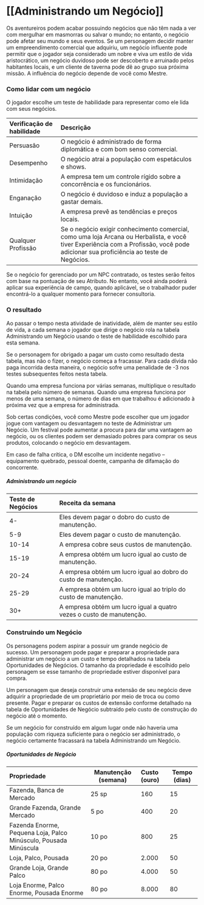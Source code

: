 # [[Administrando um Negócio]]

Os aventureiros podem acabar possuindo negócios que não têm nada a ver com mergulhar em masmorras ou salvar o mundo; no entanto, o negócio pode afetar seu mundo e seus eventos. Se um personagem decidir manter um empreendimento comercial que adquiriu, um negócio influente pode permitir que o jogador seja considerado um nobre e viva um estilo de vida aristocrático, um negócio duvidoso pode ser descoberto e arruinado pelos habitantes locais, e um cliente de taverna pode dê ao grupo sua próxima missão. A influência do negócio depende de você como Mestre.

### Como lidar com um negócio

O jogador escolhe um teste de habilidade para representar como ele lida com seus negócios.

| Verificação de habilidade | Descrição                                                                                                                                                                            |
|:------------------------- |:------------------------------------------------------------------------------------------------------------------------------------------------------------------------------------ |
| Persuasão                 | O negócio é administrado de forma diplomática e com bom senso comercial.                                                                                                             |
| Desempenho                | O negócio atrai a população com espetáculos e shows.                                                                                                                                 |
| Intimidação               | A empresa tem um controle rígido sobre a concorrência e os funcionários.                                                                                                             |
| Enganação                 | O negócio é duvidoso e induz a população a gastar demais.                                                                                                                            |
| Intuição                  | A empresa prevê as tendências e preços locais.                                                                                                                                       |
| Qualquer Profissão        | Se o negócio exigir conhecimento comercial, como uma loja Arcana ou Herbalista, e você tiver Experiência com a Profissão, você pode adicionar sua proficiência ao teste de Negócios. |

Se o negócio for gerenciado por um NPC contratado, os testes serão feitos com base na pontuação de seu Atributo. No entanto, você ainda poderá aplicar sua experiência de campo, quando aplicável, se o trabalhador puder encontrá-lo a qualquer momento para fornecer consultoria.

### O resultado

Ao passar o tempo nesta atividade de inatividade, além de manter seu estilo de vida, a cada semana o jogador que dirige o negócio rola na tabela Administrando um Negócio usando o teste de habilidade escolhido para esta semana.

Se o personagem for obrigado a pagar um custo como resultado desta tabela, mas não o fizer, o negócio começa a fracassar. Para cada dívida não paga incorrida desta maneira, o negócio sofre uma penalidade de -3 nos testes subsequentes feitos nesta tabela.

Quando uma empresa funciona por várias semanas, multiplique o resultado na tabela pelo número de semanas. Quando uma empresa funciona por menos de uma semana, o número de dias em que trabalhou é adicionado à próxima vez que a empresa for administrada.

Sob certas condições, você como Mestre pode escolher que um jogador jogue com vantagem ou desvantagem no teste de Administrar um Negócio. Um festival pode aumentar a procura para dar uma vantagem ao negócio, ou os clientes podem ser demasiado pobres para comprar os seus produtos, colocando o negócio em desvantagem.

Em caso de falha crítica, o DM escolhe um incidente negativo – equipamento quebrado, pessoal doente, campanha de difamação do concorrente.

##### Administrando um negócio

| Teste de Negócios | Receita da semana                                                    |
|:----------------- |:-------------------------------------------------------------------- |
| 4-                | Eles devem pagar o dobro do custo de manutenção.                     |
| 5-9               | Eles devem pagar o custo de manutenção.                              |
| 10-14             | A empresa cobre seus custos de manutenção.                           |
| 15-19             | A empresa obtém um lucro igual ao custo de manutenção.               |
| 20-24             | A empresa obtém um lucro igual ao dobro do custo de manutenção.      |
| 25-29             | A empresa obtém um lucro igual ao triplo do custo de manutenção.     |
| 30+               | A empresa obtém um lucro igual a quatro vezes o custo de manutenção. |

### Construindo um Negócio

Os personagens podem aspirar a possuir um grande negócio de sucesso. Um personagem pode pagar e preparar a propriedade para administrar um negócio a um custo e tempo detalhados na tabela Oportunidades de Negócios. O tamanho da propriedade é escolhido pelo personagem se esse tamanho de propriedade estiver disponível para compra.

Um personagem que deseja construir uma extensão de seu negócio deve adquirir a propriedade de um proprietário por meio de troca ou como presente. Pagar e preparar os custos de extensão conforme detalhado na tabela de Oportunidades de Negócio subtraído pelo custo de construção do negócio até o momento.

Se um negócio for construído em algum lugar onde não haveria uma população com riqueza suficiente para o negócio ser administrado, o negócio certamente fracassará na tabela Administrando um Negócio.

##### Oportunidades de Negócio

| Propriedade                                                      | Manutenção (semana) | Custo (ouro) | Tempo (dias) |
|:---------------------------------------------------------------- | ------------------- |:------------ | ------------ |
| Fazenda, Banca de Mercado                                        | 25 sp               | 160          | 15           |
| Grande Fazenda, Grande Mercado                                   | 5 po                | 400          | 20           |
| Fazenda Enorme, Pequena Loja, Palco Minúsculo, Pousada Minúscula | 10 po               | 800          | 25           |
| Loja, Palco, Pousada                                             | 20 po               | 2.000        | 50           |
| Grande Loja, Grande Palco                                        | 80 po               | 4.000        | 50           |
| Loja Enorme, Palco Enorme, Pousada Enorme                        | 80 po               | 8.000        | 80           |
